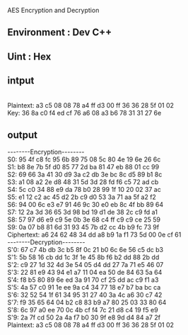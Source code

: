 AES Encryption and Decryption
## Environment : Dev C++
## Uint : Hex

## intput

<AES Encryption><br>
Plaintext: a3 c5 08 08 78 a4 ff d3 00 ff 36 36 28 5f 01 02<br>
Key: 36 8a c0 f4 ed cf 76 a6 08 a3 b6 78 31 31 27 6e<br>
  
## output
--------Encryption--------<br>
S0: 95 4f c8 fc 95 6b 89 75 08 5c 80 4e 19 6e 26 6c<br>
S1: b8 8e 7b 5f d0 85 77 2d ba 81 47 eb 88 01 cc 99<br>
S2: 69 66 3a 41 30 d9 3a c2 db 3e bc 8c d5 89 b1 8c<br>
S3: a1 08 a2 2e d8 48 31 5d 3d 28 fd f6 c5 72 ad cb<br>
S4: 5c c0 34 88 e9 da 78 b0 28 99 1f 10 20 02 37 ac<br>
S5: e1 12 c2 ac 45 d2 2b c9 d0 53 3a 71 aa 5f a2 f2<br>
S6: 94 00 6c e3 e7 91 46 9c 30 e0 eb 8c 4f bb 89 64<br>
S7: 12 2a 3d 36 65 3d 98 bd 19 d1 de 38 2c c9 fd a1<br>
S8: 57 97 d6 e9 c9 5e 0b 3e 68 c4 ff c9 c9 ce 25 59<br>
S9: 0a 07 b8 81 6d 31 93 45 7b d2 cc 4b b9 fc 73 9f<br>
Ciphertext: a6 24 62 48 34 dd a8 b9 1a f1 73 5d 00 0e cf 61<br>
--------Decryption--------<br>
S'0: 67 c7 4b db 3c b5 8f 0c 21 b0 6c 6e 56 c5 dc b3<br>
S'1: 5b 58 16 cb dd 1c 3f 1e 45 8b f6 b2 dd 88 2b dd<br>
S'2: c9 27 1d 32 4d 3e 54 05 d4 dd 27 7a 71 e5 46 07<br>
S'3: 22 81 e9 43 94 e1 a7 11 04 ea 50 de 84 63 5a 64<br>
S'4: f8 b5 80 89 6e ed 3a 91 70 cf 25 dd ac c9 f1 a3<br>
S'5: 4a 57 c0 91 1e ee 9a c4 34 77 18 e7 b7 ba bc ca<br>
S'6: 32 52 54 1f 61 34 95 31 27 40 3a 4c a6 30 c7 42<br>
S'7: f9 35 65 64 04 b2 c8 83 b9 a7 80 25 03 33 80 64<br>
S'8: 6c 97 a0 ee 70 0c 4b cf f4 7c 21 d8 c4 19 f5 e9<br>
S'9: 2a 7f cd 50 2a 4a f7 b0 30 9f e8 9d d4 84 a7 2f<br>
Plaintext: a3 c5 08 08 78 a4 ff d3 00 ff 36 36 28 5f 01 02<br>
